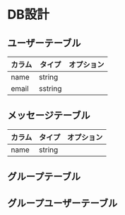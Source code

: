 <!-- # README

This README would normally document whatever steps are necessary to get the
application up and running.

Things you may want to cover:

* Ruby version

* System dependencies

* Configuration

* Database creation

* Database initialization

* How to run the test suite

* Services (job queues, cache servers, search engines, etc.)

* Deployment instructions

* ...
# chat-space -->





# DB設計

## ユーザーテーブル

| カラム | タイプ | オプション |
| --- | --- | --- |
| name | string |  |
| email | sstring |  |

## メッセージテーブル

| カラム | タイプ | オプション |
| --- | --- | --- |
| name | string |  |

## グループテーブル

## グループユーザーテーブル


